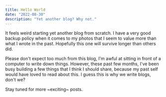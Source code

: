 ```yaml
---
title: Hello World
date: "2022-08-30"
description: "Yet another blog? Why not."
---
```


It feels weird starting yet another blog from scratch. I have a very good backup policy when it comes to my photos that I seem to value more than what I wrote in the past.
Hopefully this one will survive longer than others did.

Please don't expect too much from this blog, I'm awful at sitting in front of a computer to write down things.
However, these past few months, I've been busy building a few things that I think I should share, because my past self would have loved to read about this. I guess this is why we write blogs, don't we? 

Stay tuned for more ~exciting~ posts.
